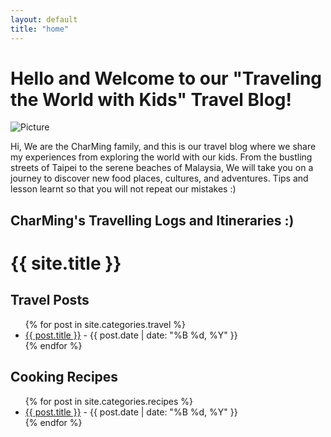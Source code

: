```yaml
---
layout: default
title: "home"
---
```


# Hello and Welcome to our "Traveling the World with Kids" Travel Blog!

<div class="image-container">
  <img src="{{ 'assets/images/beautiful-taiwan-popumon-hehuanshan-east-peak.jpg' | relative_url }}" alt="Picture">
</div>

Hi, We are the CharMing family, and this is our travel blog where we share my experiences from exploring the world with our kids. From the bustling streets of Taipei to the serene beaches of Malaysia, We will take you on a journey to discover new food places, cultures, and adventures. Tips and lesson learnt so that you will not repeat our mistakes :)

## CharMing's Travelling Logs and Itineraries :)
<h1>{{ site.title }}</h1>

<div class="container">
  <div class="travel-posts">
    <h2>Travel Posts</h2>
    <ul>
      {% for post in site.categories.travel %}
        <li>
          <a href="{{ post.url }}">{{ post.title }}</a> - {{ post.date | date: "%B %d, %Y" }}
        </li>
      {% endfor %}
    </ul>
  </div>

  <div class="recipes-posts">
    <h2>Cooking Recipes</h2>
    <ul>
      {% for post in site.categories.recipes %}
        <li>
          <a href="{{ post.url }}">{{ post.title }}</a> - {{ post.date | date: "%B %d, %Y" }}
        </li>
      {% endfor %}
    </ul>
  </div>
</div>
